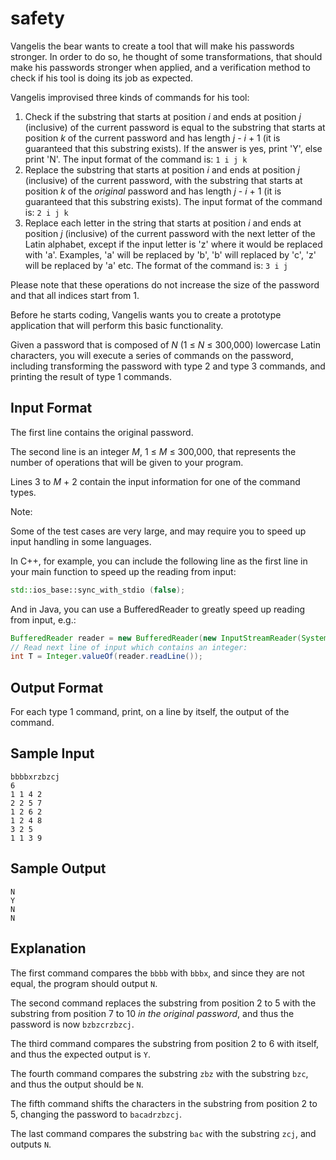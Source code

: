 # safety

Vangelis the bear wants to create a tool that will make his passwords stronger. In order to do so, he thought of some transformations, that should make his passwords stronger when applied, and a verification method to check if his tool is doing its job as expected.

Vangelis improvised three kinds of commands for his tool:

1. Check if the substring that starts at position *i* and ends at position *j* (inclusive) of the current password is equal to the substring that starts at position *k* of the current password and has length *j* - *i* + 1 (it is guaranteed that this substring exists). If the answer is yes, print 'Y', else print 'N'. The input format of the command is: `1 i j k`
1. Replace the substring that starts at position *i* and ends at position *j* (inclusive) of the current password, with the substring that starts at position *k* of the *original* password and has length *j* - *i* + 1 (it is guaranteed that this substring exists). The input format of the command is: `2 i j k`
1. Replace each letter in the string that starts at position *i* and ends at position *j* (inclusive) of the current password with the next letter of the Latin alphabet, except if the input letter is 'z' where it would be replaced with 'a'. Examples, 'a' will be replaced by 'b', 'b' will replaced by 'c', 'z' will be replaced by 'a' etc. The format of the command is: `3 i j`

Please note that these operations do not increase the size of the password and that all indices start from 1.

Before he starts coding, Vangelis wants you to create a prototype application that will perform this basic functionality.

Given a password that is composed of *N* (1 ≤ *N* ≤ 300,000) lowercase Latin characters, you will execute a series of commands on the password, including transforming the password with type 2 and type 3 commands, and printing the result of type 1 commands.

## Input Format

The first line contains the original password.

The second line is an integer *M*, 1 ≤ *M* ≤ 300,000, that represents the number of operations that will be given to your program.

Lines 3 to *M* + 2 contain the input information for one of the command types.

Note:

Some of the test cases are very large, and may require you to speed up input handling in some languages.

In C++, for example, you can include the following line as the first line in your main function to speed up the reading from input:

```c++
std::ios_base::sync_with_stdio (false);
```

And in Java, you can use a BufferedReader to greatly speed up reading from input, e.g.:
```java
BufferedReader reader = new BufferedReader(new InputStreamReader(System.in));
// Read next line of input which contains an integer:
int T = Integer.valueOf(reader.readLine());
```

## Output Format

For each type 1 command, print, on a line by itself, the output of the command.

## Sample Input
```
bbbbxrzbzcj
6
1 1 4 2
2 2 5 7
1 2 6 2
1 2 4 8
3 2 5
1 1 3 9
```

## Sample Output
```
N
Y
N
N
```

## Explanation

The first command compares the `bbbb` with `bbbx`, and since they are not equal, the program should output `N`.

The second command replaces the substring from position 2 to 5 with the substring from position 7 to 10 *in the original password*, and thus the password is now `bzbzcrzbzcj`.

The third command compares the substring from position 2 to 6 with itself, and thus the expected output is `Y`.

The fourth command compares the substring `zbz` with the substring `bzc`, and thus the output should be `N`.

The fifth command shifts the characters in the substring from position 2 to 5, changing the password to `bacadrzbzcj`.

The last command compares the substring `bac` with the substring `zcj`, and outputs `N`.
